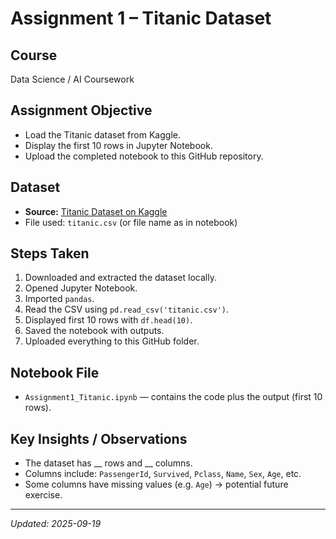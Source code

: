 # Assignment 1 – Titanic Dataset

## Course
Data Science / AI Coursework

## Assignment Objective
- Load the Titanic dataset from Kaggle.  
- Display the first 10 rows in Jupyter Notebook.  
- Upload the completed notebook to this GitHub repository.

## Dataset
- **Source:** [Titanic Dataset on Kaggle](https://www.kaggle.com/datasets/yasserh/titanic-dataset)  
- File used: `titanic.csv` (or file name as in notebook)

## Steps Taken
1. Downloaded and extracted the dataset locally.  
2. Opened Jupyter Notebook.  
3. Imported `pandas`.  
4. Read the CSV using `pd.read_csv('titanic.csv')`.  
5. Displayed first 10 rows with `df.head(10)`.  
6. Saved the notebook with outputs.  
7. Uploaded everything to this GitHub folder.

## Notebook File
- `Assignment1_Titanic.ipynb` — contains the code plus the output (first 10 rows).

## Key Insights / Observations
- The dataset has __ rows and __ columns.  
- Columns include: `PassengerId`, `Survived`, `Pclass`, `Name`, `Sex`, `Age`, etc.  
- Some columns have missing values (e.g. `Age`) → potential future exercise.

---

*Updated: 2025-09-19*

